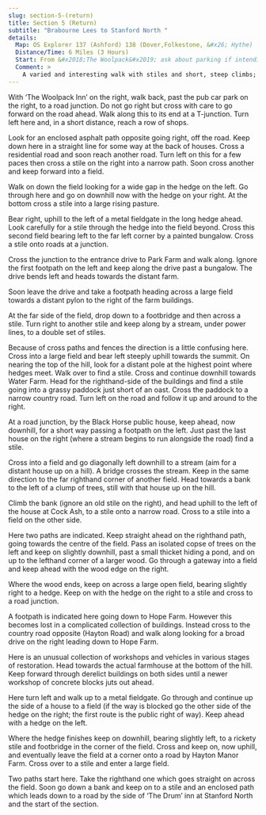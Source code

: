 ```yaml
---
slug: section-5-(return)
title: Section 5 (Return)
subtitle: "Brabourne Lees to Stanford North "
details:
  Map: OS Explorer 137 (Ashford) 138 (Dover,Folkestone, &#x26; Hythe)
  Distance/Time: 6 Miles (3 Hours)
  Start: From &#x2018;The Woolpack&#x2019; ask about parking if intending to visit, otherwise onstreet in the village.
  Comment: >
    A varied and interesting walk with stiles and short, steep climbs; the paths through Hope Farm may need searching out.
---
```

With ‘The Woolpack Inn’ on the right, walk back, past the pub car park on the right, to a road junction. Do not go right but cross with care to go forward on the road ahead. Walk along this to its end at a T-junction. Turn left here and, in a short distance, reach a row of shops.

Look for an enclosed asphalt path opposite going right, off the road. Keep down here in a straight line for some way at the back of houses. Cross a residential road and soon reach another road. Turn left on this for a few paces then cross a stile on the right into a narrow path. Soon cross another and keep forward into a field.

Walk on down the field looking for a wide gap in the hedge on the left. Go through here and go on downhill now with the hedge on your right. At the bottom cross a stile into a large rising pasture.

Bear right, uphill to the left of a metal fieldgate in the long hedge ahead. Look carefully for a stile through the hedge into the field beyond. Cross this second field bearing left to the far left corner by a painted bungalow. Cross a stile onto roads at a junction.

Cross the junction to the entrance drive to Park Farm and walk along. Ignore the first footpath on the left and keep along the drive past a bungalow. The drive bends left and heads towards the distant farm.

Soon leave the drive and take a footpath heading across a large field towards a distant pylon to the right of the farm buildings.

At the far side of the field, drop down to a footbridge and then across a stile. Turn right to another stile and keep along by a stream, under power lines, to a double set of stiles.

Because of cross paths and fences the direction is a little confusing here. Cross into a large field and bear left steeply uphill towards the summit. On nearing the top of the hill, look for a distant pole at the highest point where hedges meet. Walk over to find a stile. Cross and continue downhill towards Water Farm. Head for the righthand-side of the buildings and find a stile going into a grassy paddock just short of an oast. Cross the paddock to a narrow country road. Turn left on the road and follow it up and around to the right.

At a road junction, by the Black Horse public house, keep ahead, now downhill, for a short way passing a footpath on the left. Just past the last house on the right (where a stream begins to run alongside the road) find a stile.

Cross into a field and go diagonally left downhill to a stream (aim for a distant house up on a hill). A bridge crosses the stream. Keep in the same direction to the far righthand corner of another field. Head towards a bank to the left of a clump of trees, still with that house up on the hill.

Climb the bank (ignore an old stile on the right), and head uphill to the left of the house at Cock Ash, to a stile onto a narrow road. Cross to a stile into a field on the other side.

Here two paths are indicated. Keep straight ahead on the righthand path, going towards the centre of the field. Pass an isolated copse of trees on the left and keep on slightly downhill, past a small thicket hiding a pond, and on up to the lefthand corner of a larger wood. Go through a gateway into a field and keep ahead with the wood edge on the right.

Where the wood ends, keep on across a large open field, bearing slightly right to a hedge. Keep on with the hedge on the right to a stile and cross to a road junction.

A footpath is indicated here going down to Hope Farm. However this becomes lost in a complicated collection of buildings. Instead cross to the country road opposite (Hayton Road) and walk along looking for a broad drive on the right leading down to Hope Farm.

Here is an unusual collection of workshops and vehicles in various stages of restoration. Head towards the actual farmhouse at the bottom of the hill. Keep forward through derelict buildings on both sides until a newer workshop of concrete blocks juts out ahead.

Here turn left and walk up to a metal fieldgate. Go through and continue up the side of a house to a field (if the way is blocked go the other side of the hedge on the right; the first route is the public right of way). Keep ahead with a hedge on the left.

Where the hedge finishes keep on downhill, bearing slightly left, to a rickety stile and footbridge in the corner of the field. Cross and keep on, now uphill, and eventually leave the field at a corner onto a road by Hayton Manor Farm. Cross over to a stile and enter a large field.

Two paths start here. Take the righthand one which goes straight on across the field. Soon go down a bank and keep on to a stile and an enclosed path which leads down to a road by the side of ‘The Drum’ inn at Stanford North and the start of the section.

